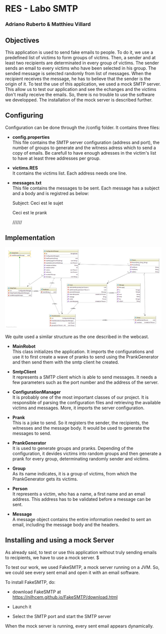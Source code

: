 # RES - Labo SMTP
### Adriano Ruberto & Matthieu Villard


## Objectives

This application is used to send fake emails to people. To do it, we use a predefined list of victims to form groups of victims. 
Then, a sender and at least two recipients are determinated in every group of victims. The sender sends an email to every victims who have been selected in his group.
The sended message is selected randomly from list of messages. When the recipient receives the message, he has to believe that the sender is the origin of it.
To test the use of this application, we used a mock SMTP server. This allow us to test our application and see the echanges and the victims don't really receive the emails. So, there is no
trouble to use the software we developped. The installation of the mock server is described further.


## Configuring

Configuration can be done through the /config folder. It contains three files:

* **config.properties**  
  This file contains the SMTP server configuration (address and port), the number of groups to generate and the witness adress which to send a copy of emails.
  Be carefull to have enough adresses in the victim's list to have at least three addresses per group.
  
* **victims.RES**  
  It contains the victims list. Each address needs one line.
  
* **messages.txt**  
  This file contains the messages to be sent. Each message has a subject and a body and is registred as below:
  
  Subject: Ceci est le sujet

  Ceci est le prank

  //////

## Implementation
![](https://github.com/AdrianoRuberto/Labo-SMTP/blob/master/figures/diagram.png)

We quite used a similar structure as the one described in the webcast.

* **MainRobot**  
  This class initializes the application. It imports the configurations and use it to first create a wave of pranks to send using the
  PrankGenerator and then send them with the smtp client he created.

* **SmtpClient**  
  It represents a SMTP client which is able to send messages. It needs a few parameters such as the port number and the address of the server. 

* **ConfigurationManager**  
  It is probably one of the most important classes of our project. It is responsible of parsing the configuration files and retrieving the available victims and messages. More, it imports the server configuration. 

* **Prank**  
  This is a joke to send. So it registers the sender, the recipients, the witnesses and the message body. It would be used to generate the messages to send.

* **PrankGenerator**  
  It is used to generate groups and pranks. Depending of the configuration, it devides victims into random groups and then generate a prank for every group, determinating randomly sender and victims.

* **Group**  
  As its name indicates, it is a group of victims, from which the PrankGenerator gets its victims.

* **Person**  
  It represents a victim, who has a name, a first name and an email address. This address has to be validated before a message can be sent.

* **Message**  
  A message object contains the entire information needed to sent an email, including the message body and the headers.


## Installing and using a mock Server

As already said, to test or use this application without truly sending emails to recipients, we have to use a mock server.  $

To test our work, we used FakeSMTP, a mock server running on a JVM. So, we could see every sent email and open it with an email software.

To install FakeSMTP, do:

* download FakeSMTP at https://nilhcem.github.io/FakeSMTP/download.html

* Launch it

* Select the SMTP port and start the SMTP server

When the mock server is running, every sent email appears dynamically.





